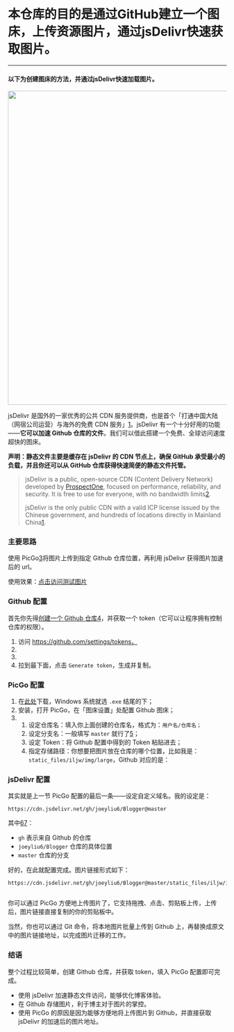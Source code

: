 

# 本仓库的目的是通过GitHub建立一个图床，上传资源图片，通过jsDelivr快速获取图片。

---

#### 以下为创建图床的方法，并通过jsDelivr快速加载图片。


<div id="article_content" class="article_content clearfix">
            <link rel="stylesheet" href="https://csdnimg.cn/release/phoenix/template/css/ck_htmledit_views-3d4dc5c1de.css">
                            <div class="htmledit_views" id="content_views">
                                            <p><img alt="" class="has" height="721" src="https://img-blog.csdnimg.cn/20190929011105652.png?x-oss-process=image/watermark,type_ZmFuZ3poZW5naGVpdGk,shadow_10,text_aHR0cHM6Ly9ibG9nLmNzZG4ubmV0L0NRRzE5ODg=,size_16,color_FFFFFF,t_70" width="1184"></p>

<p>jsDelivr 是国外的一家优秀的公共 CDN 服务提供商，也是首个「打通中国大陆（网宿公司运营）与海外的免费 CDN 服务」<a href="https://blog.iljw.me/2019/05/jsdelivr-cdn-github.html#fn1" rel="nofollow" id="fnref1">1</a>。jsDelivr 有一个十分好用的功能——<strong>它可以加速 Github 仓库的文件</strong>。我们可以借此搭建一个免费、全球访问速度超快的图床。</p>
<p><strong>声明：静态文件主要是缓存在 jsDelivr 的 CDN 节点上，确保 GitHub 承受最小的负载，并且你还可以从 GitHub 仓库获得快速简便的静态文件托管。</strong></p>
<blockquote>
<p>jsDelivr is a public, open-source CDN (Content Delivery Network) developed by <a href="https://prospectone.io/" rel="nofollow">ProspectOne</a>, focused on performance, reliability, and security. It is free to use for everyone, with no bandwidth limits<a href="https://blog.iljw.me/2019/05/jsdelivr-cdn-github.html#fn2" rel="nofollow" id="fnref2">2</a>.</p>

<p>jsDelivr is the only public CDN with a valid ICP license issued by the Chinese government, and hundreds of locations directly in Mainland China<a href="https://blog.iljw.me/2019/05/jsdelivr-cdn-github.html#fn1" rel="nofollow" id="fnref1:1">1</a>.</p>
</blockquote>

<h3 id="主要思路"><a name="t0"></a><a name="t0"></a>主要思路</h3>
<p>使用 PicGo<a href="https://blog.iljw.me/2019/05/jsdelivr-cdn-github.html#fn3" rel="nofollow" id="fnref3">3</a>将图片上传到指定 Github 仓库位置，再利用 jsDelivr 获得图片加速后的 url。</p>
<p>使用效果：<a href="https://cdn.jsdelivr.net/gh/joeyliu6/Blogger@master/static_files/iljw/img/large/20190512151852.png" rel="nofollow">点击访问测试图片</a></p>
<h3 id="github-配置"><a name="t1"></a><a name="t1"></a>Github 配置</h3>
<p>首先你先得<a href="https://wiki.jikexueyuan.com/project/github-basics/creat-new-repo.html" rel="nofollow">创建一个 Github 仓库</a><a href="https://blog.iljw.me/2019/05/jsdelivr-cdn-github.html#fn4" rel="nofollow" id="fnref4">4</a>，并获取一个 token（它可以让程序拥有控制仓库的权限）。</p>
<ol><li>访问 <a href="https://github.com/settings/tokens%EF%BC%8C">https://github.com/settings/tokens，</a></li>
	<li><img alt="" class="has" src="https://imgconvert.csdnimg.cn/aHR0cHM6Ly9jZG4uanNkZWxpdnIubmV0L2doL2pvZXlsaXU2L0Jsb2dnZXJAbWFzdGVyL3N0YXRpY19maWxlcy9pbGp3L2ltZy9sYXJnZS8yMDE5MDUxMjE1MzQ0NC5wbmc?x-oss-process=image/format,png"></li>
	<li><img alt="" class="has" src="https://imgconvert.csdnimg.cn/aHR0cHM6Ly9jZG4uanNkZWxpdnIubmV0L2doL2pvZXlsaXU2L0Jsb2dnZXJAbWFzdGVyL3N0YXRpY19maWxlcy9pbGp3L2ltZy9sYXJnZS8yMDE5MDUxMjE1MzczMi5wbmc?x-oss-process=image/format,png"></li>
	<li>拉到最下面，点击 <code>Generate token</code>，生成并复制。</li>
</ol><h3 id="picgo-配置"><a name="t2"></a><a name="t2"></a>PicGo 配置</h3>

<ol><li>在<a href="https://github.com/Molunerfinn/PicGo/releases">此处</a>下载，Windows 系统就选 <code>.exe</code> 结尾的下；</li>
	<li>安装，打开 PicGo，在「图床设置」处配置 Github 图床；</li>
	<li><img alt="" class="has" src="https://imgconvert.csdnimg.cn/aHR0cHM6Ly9jZG4uanNkZWxpdnIubmV0L2doL2pvZXlsaXU2L0Jsb2dnZXJAbWFzdGVyL3N0YXRpY19maWxlcy9pbGp3L2ltZy9sYXJnZS8yMDE5MDUxMjE1NDUyOS5wbmc?x-oss-process=image/format,png"><ol><li>设定仓库名：填入你上面创建的仓库名，格式为：<code>用户名/仓库名；</code></li>
		<li>设定分支名：一般填写 <code>master</code> 就行了<a href="https://blog.iljw.me/2019/05/jsdelivr-cdn-github.html#fn5" rel="nofollow" id="fnref5">5</a>；</li>
		<li>设定 Token：将 Github 配置中得到的 Token 粘贴进去；</li>
		<li>指定存储路径：你想要把图片放在仓库的哪个位置，比如我是：<code>static_files/iljw/img/large</code>，Github 对应的是：<img alt="" class="has" src="https://imgconvert.csdnimg.cn/aHR0cHM6Ly9jZG4uanNkZWxpdnIubmV0L2doL2pvZXlsaXU2L0Jsb2dnZXJAbWFzdGVyL3N0YXRpY19maWxlcy9pbGp3L2ltZy9sYXJnZS8yMDE5MDUxMjE1NTUxOS5wbmc?x-oss-process=image/format,png"></li>
	</ol></li>
</ol><h3 id="jsdelivr-配置"><a name="t3"></a><a name="t3"></a>jsDelivr 配置</h3>

<p>其实就是上一节 PicGo 配置的最后一条——设定自定义域名。我的设定是：</p>
<pre class="has" name="code"><code class="hljs ruby"><span class="hljs-symbol">https:</span>/<span class="hljs-regexp">/cdn.jsdelivr.net/gh</span><span class="hljs-regexp">/joeyliu6/</span>Blogger@master
</code><div class="hljs-button {2}" data-title="复制" onclick="hljs.copyCode(event)"></div></pre>

<p>其中<a href="https://blog.iljw.me/2019/05/jsdelivr-cdn-github.html#fn6" rel="nofollow" id="fnref6">6</a><a href="https://blog.iljw.me/2019/05/jsdelivr-cdn-github.html#fn7" rel="nofollow" id="fnref7">7</a>：</p>
<ul><li><code>gh</code> 表示来自 Github 的仓库</li>
	<li><code>joeyliu6/Blogger</code> 仓库的具体位置</li>
	<li><code>master</code> 仓库的分支</li>
</ul><p>好的，在此就配置完成。图片链接形式如下：</p>

<pre class="has" name="code"><code class="hljs ruby"><span class="hljs-symbol">https:</span>/<span class="hljs-regexp">/cdn.jsdelivr.net/gh</span><span class="hljs-regexp">/joeyliu6/</span>Blogger@master/static_files/iljw/img/large/<span class="hljs-number">20190512151852</span>.png
</code><div class="hljs-button {2}" data-title="复制" onclick="hljs.copyCode(event)"></div></pre>

<p><img alt="" class="has" src="https://imgconvert.csdnimg.cn/aHR0cHM6Ly9jZG4uanNkZWxpdnIubmV0L2doL2pvZXlsaXU2L0Jsb2dnZXJAbWFzdGVyL3N0YXRpY19maWxlcy9pbGp3L2ltZy9sYXJnZS8yMDE5MDUxMjE1NTkzOC5wbmc?x-oss-process=image/format,png"></p>
<p>你可以通过 PicGo 方便地上传图片了，它支持拖拽、点击、剪贴板上传，上传后，图片链接直接复制的你的剪贴板中。</p>
<p>当然，你也可以通过 Git 命令，将本地图片批量上传到 Github 上，再替换成原文中的图片链接地址，以完成图片迁移的工作。</p>
<h3 id="结语"><a name="t4"></a><a name="t4"></a>结语</h3>
<p>整个过程比较简单，创建 Github 仓库，并获取 token，填入 PicGo 配置即可完成。</p>
<ul><li>使用 jsDelivr 加速静态文件访问，能够优化博客体验。</li>
	<li>在 Github 存储图片，利于博主对于图片的掌控。</li>
	<li>使用 PicGo 的原因是因为能够方便地将上传图片到 Github，并直接获取 jsDelivr 的加速后的图片地址。</li>
</ul>                                    </div><div data-report-view="{&quot;mod&quot;:&quot;1585297308_001&quot;,&quot;dest&quot;:&quot;https://blog.csdn.net/CQG1988/article/details/101652805&quot;,&quot;extend1&quot;:&quot;pc&quot;,&quot;ab&quot;:&quot;new&quot;}"><div></div></div>
